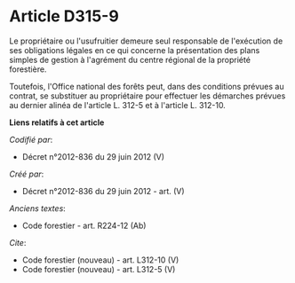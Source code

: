 # Article D315-9

Le propriétaire ou l'usufruitier demeure seul responsable de l'exécution de ses obligations légales en ce qui concerne la
présentation des plans simples de gestion à l'agrément du centre régional de la propriété forestière.

Toutefois, l'Office national des forêts peut, dans des conditions prévues au contrat, se substituer au propriétaire pour
effectuer les démarches prévues au dernier alinéa de l'article L. 312-5 et à l'article L. 312-10.

**Liens relatifs à cet article**

_Codifié par_:

  - Décret n°2012-836 du 29 juin 2012 (V)

_Créé par_:

  - Décret n°2012-836 du 29 juin 2012 - art. (V)

_Anciens textes_:

  - Code forestier - art. R224-12 (Ab)

_Cite_:

  - Code forestier (nouveau) - art. L312-10 (V)
  - Code forestier (nouveau) - art. L312-5 (V)
